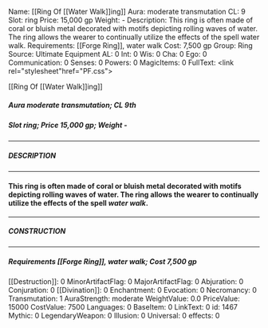 Name: [[Ring Of [[Water Walk]]ing]]
Aura: moderate transmutation
CL: 9
Slot: ring
Price: 15,000 gp
Weight: -
Description: This ring is often made of coral or bluish metal decorated with motifs depicting rolling waves of water. The ring allows the wearer to continually utilize the effects of the spell water walk.
Requirements: [[Forge Ring]], water walk
Cost: 7,500 gp
Group: Ring
Source: Ultimate Equipment
AL: 0
Int: 0
Wis: 0
Cha: 0
Ego: 0
Communication: 0
Senses: 0
Powers: 0
MagicItems: 0
FullText: <link rel="stylesheet"href="PF.css"><div class="heading"><p class="alignleft">[[Ring Of [[Water Walk]]ing]]</p><div style="clear: both;"></div></div><div><h5><b>Aura </b>moderate transmutation; <b>CL </b>9th</h5><h5><b>Slot </b>ring; <b>Price </b>15,000 gp; <b>Weight </b>-</h5></div><hr/><div><h5><b>DESCRIPTION</b></h5></div><hr/><div><h4><p>This ring is often made of coral or bluish metal decorated with motifs depicting rolling waves of water. The ring allows the wearer to continually utilize the effects of the spell <i>water walk</i>.</p></h4></div><hr/><div><h5><b>CONSTRUCTION</b></h5></div><hr/><div><h5><b>Requirements </b>[[Forge Ring]], <i>water walk</i>; <b>Cost </b>7,500 gp</h5></div>
[[Destruction]]: 0
MinorArtifactFlag: 0
MajorArtifactFlag: 0
Abjuration: 0
Conjuration: 0
[[Divination]]: 0
Enchantment: 0
Evocation: 0
Necromancy: 0
Transmutation: 1
AuraStrength: moderate
WeightValue: 0.0
PriceValue: 15000
CostValue: 7500
Languages: 0
BaseItem: 0
LinkText: 0
id: 1467
Mythic: 0
LegendaryWeapon: 0
Illusion: 0
Universal: 0
effects: 0
